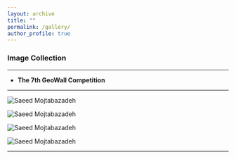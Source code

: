 ```yaml
---
layout: archive
title: ""
permalink: /gallery/
author_profile: true
---
```


### Image Collection
___
* **The 7th GeoWall Competition**
___

  ![Saeed Mojtabazadeh](https://github.com/mojtabazadeh/mojtabazadeh.github.io/blob/main/images/IMG1.jpg?raw=true)
    
  ![Saeed Mojtabazadeh](https://github.com/mojtabazadeh/mojtabazadeh.github.io/blob/main/images/IMG2.jpg?raw=true)

  ![Saeed Mojtabazadeh](https://github.com/mojtabazadeh/mojtabazadeh.github.io/blob/main/images/IMG3.jpg?raw=true)

  ![Saeed Mojtabazadeh](https://github.com/mojtabazadeh/mojtabazadeh.github.io/blob/main/images/IMG4.jpg?raw=true)    

  ___

